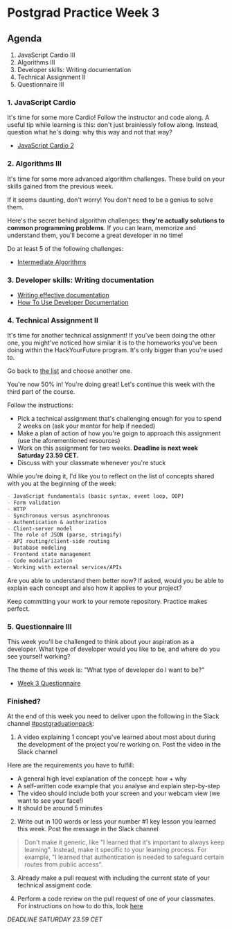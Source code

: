 # Postgrad Practice Week 3

## Agenda

1. JavaScript Cardio III
2. Algorithms III
3. Developer skills: Writing documentation
4. Technical Assignment II
5. Questionnaire III

### 1. JavaScript Cardio

It's time for some more Cardio! Follow the instructor and code along. A useful tip while learning is this: don't just brainlessly follow along. Instead, question what he's doing: why this way and not that way?

- [JavaScript Cardio 2](https://www.youtube.com/watch?v=FfchU1FS2IA)

### 2. Algorithms III

It's time for some more advanced algorithm challenges. These build on your skills gained from the previous week.

If it seems daunting, don't worry! You don't need to be a genius to solve them.

Here's the secret behind algorithm challenges: **they're actually solutions to common programming problems**. If you can learn, memorize and understand them, you'll become a great developer in no time!

Do at least 5 of the following challenges:

- [Intermediate Algorithms](https://www.freecodecamp.org/learn/javascript-algorithms-and-data-structures/intermediate-algorithm-scripting/)

### 3. Developer skills: Writing documentation

- [Writing effective documentation](https://www.youtube.com/watch?v=R6zeikbTgVc)
- [How To Use Developer Documentation](https://www.youtube.com/watch?v=s1PLS3SQHQ0)

### 4. Technical Assignment II

It's time for another technical assignment! If you've been doing the other one, you might've noticed how similar it is to the homeworks you've been doing within the HackYourFuture program. It's only bigger than you're used to.

Go back to [the list](./../technical-assignments/README.md) and choose another one.

You're now 50% in! You're doing great! Let's continue this week with the third part of the course.

Follow the instructions:

- Pick a technical assignment that's challenging enough for you to spend 2 weeks on (ask your mentor for help if needed)
- Make a plan of action of how you're goign to approach this assignment (use the aforementioned resources)
- Work on this assignment for two weeks. **Deadline is next week Saturday 23.59 CET.**
- Discuss with your classmate whenever you're stuck

While you're doing it, I'd like you to reflect on the list of concepts shared with you at the beginning of the week:

```md
- JavaScript fundamentals (basic syntax, event loop, OOP)
- Form validation
- HTTP
- Synchronous versus asynchronous
- Authentication & authorization
- Client-server model
- The role of JSON (parse, stringify)
- API routing/client-side routing
- Database modeling
- Frontend state management
- Code modularization
- Working with external services/APIs
```

Are you able to understand them better now? If asked, would you be able to explain each concept and also how it applies to your project?

Keep committing your work to your remote repository. Practice makes perfect.

### 5. Questionnaire III

This week you'll be challenged to think about your aspiration as a developer. What type of developer would you like to be, and where do you see yourself working?

The theme of this week is: "What type of developer do I want to be?"

- [Week 3 Questionnaire](https://hackyourfuture.typeform.com/to/h3rsXpWq)

### Finished?

At the end of this week you need to deliver upon the following in the Slack channel [#postgraduationpack](https://hackyourfuture.slack.com/archives/C010LE1F9U7):

1. A video explaining 1 concept you've learned about most about during the development of the project you're working on. Post the video in the Slack channel

Here are the requirements you have to fulfill:

- A general high level explanation of the concept: how + why
- A self-written code example that you analyse and explain step-by-step
- The video should include both your screen and your webcam view (we want to see your face!)
- It should be around 5 minutes

2. Write out in 100 words or less your number #1 key lesson you learned this week. Post the message in the Slack channel

> Don't make it generic, like "I learned that it's important to always keep learning". Instead, make it specific to your learning process. For example, "I learned that authentication is needed to safeguard certain routes from public access".

3. Already make a pull request with including the current state of your technical assigment code.

4. Perform a code review on the pull request of one of your classmates. For instructions on how to do this, look [here](./../how-to-code-review.md)

_DEADLINE SATURDAY 23.59 CET_
